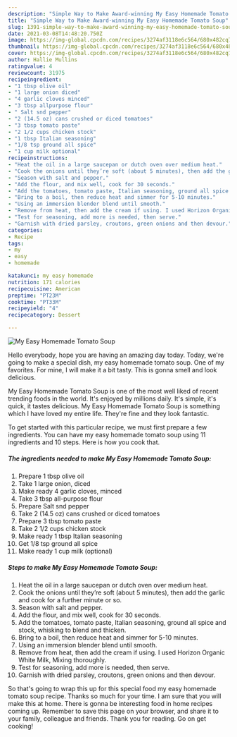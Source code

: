 ```yaml
---
description: "Simple Way to Make Award-winning My Easy Homemade Tomato Soup"
title: "Simple Way to Make Award-winning My Easy Homemade Tomato Soup"
slug: 1391-simple-way-to-make-award-winning-my-easy-homemade-tomato-soup
date: 2021-03-08T14:48:20.750Z
image: https://img-global.cpcdn.com/recipes/3274af3118e6c564/680x482cq70/my-easy-homemade-tomato-soup-recipe-main-photo.jpg
thumbnail: https://img-global.cpcdn.com/recipes/3274af3118e6c564/680x482cq70/my-easy-homemade-tomato-soup-recipe-main-photo.jpg
cover: https://img-global.cpcdn.com/recipes/3274af3118e6c564/680x482cq70/my-easy-homemade-tomato-soup-recipe-main-photo.jpg
author: Hallie Mullins
ratingvalue: 4
reviewcount: 31975
recipeingredient:
- "1 tbsp olive oil"
- "1 large onion diced"
- "4 garlic cloves minced"
- "3 tbsp allpurpose flour"
- " Salt snd pepper"
- "2 (14.5 oz) cans crushed or diced tomatoes"
- "3 tbsp tomato paste"
- "2 1/2 cups chicken stock"
- "1 tbsp Italian seasoning"
- "1/8 tsp ground all spice"
- "1 cup milk optional"
recipeinstructions:
- "Heat the oil in a large saucepan or dutch oven over medium heat."
- "Cook the onions until they’re soft (about 5 minutes), then add the garlic and cook for a further minute or so."
- "Season with salt and pepper."
- "Add the flour, and mix well, cook for 30 seconds."
- "Add the tomatoes, tomato paste, Italian seasoning, ground all spice and stock, whisking to blend and thicken."
- "Bring to a boil, then reduce heat and simmer for 5-10 minutes."
- "Using an immersion blender blend until smooth."
- "Remove from heat, then add the cream if using. I used Horizon Organic White Milk, Mixing thoroughly."
- "Test for seasoning, add more is needed, then serve."
- "Garnish with dried parsley, croutons, green onions and then devour."
categories:
- Recipe
tags:
- my
- easy
- homemade

katakunci: my easy homemade 
nutrition: 171 calories
recipecuisine: American
preptime: "PT23M"
cooktime: "PT33M"
recipeyield: "4"
recipecategory: Dessert

---
```



![My Easy Homemade Tomato Soup](https://img-global.cpcdn.com/recipes/3274af3118e6c564/680x482cq70/my-easy-homemade-tomato-soup-recipe-main-photo.jpg)

Hello everybody, hope you are having an amazing day today. Today, we're going to make a special dish, my easy homemade tomato soup. One of my favorites. For mine, I will make it a bit tasty. This is gonna smell and look delicious.

My Easy Homemade Tomato Soup is one of the most well liked of recent trending foods in the world. It's enjoyed by millions daily. It's simple, it's quick, it tastes delicious. My Easy Homemade Tomato Soup is something which I have loved my entire life. They're fine and they look fantastic.




To get started with this particular recipe, we must first prepare a few ingredients. You can have my easy homemade tomato soup using 11 ingredients and 10 steps. Here is how you cook that.

<!--inarticleads1-->

##### The ingredients needed to make My Easy Homemade Tomato Soup:

1. Prepare 1 tbsp olive oil
1. Take 1 large onion, diced
1. Make ready 4 garlic cloves, minced
1. Take 3 tbsp all-purpose flour
1. Prepare  Salt snd pepper
1. Take 2 (14.5 oz) cans crushed or diced tomatoes
1. Prepare 3 tbsp tomato paste
1. Take 2 1/2 cups chicken stock
1. Make ready 1 tbsp Italian seasoning
1. Get 1/8 tsp ground all spice
1. Make ready 1 cup milk (optional)




<!--inarticleads2-->

##### Steps to make My Easy Homemade Tomato Soup:

1. Heat the oil in a large saucepan or dutch oven over medium heat.
1. Cook the onions until they’re soft (about 5 minutes), then add the garlic and cook for a further minute or so.
1. Season with salt and pepper.
1. Add the flour, and mix well, cook for 30 seconds.
1. Add the tomatoes, tomato paste, Italian seasoning, ground all spice and stock, whisking to blend and thicken.
1. Bring to a boil, then reduce heat and simmer for 5-10 minutes.
1. Using an immersion blender blend until smooth.
1. Remove from heat, then add the cream if using. I used Horizon Organic White Milk, Mixing thoroughly.
1. Test for seasoning, add more is needed, then serve.
1. Garnish with dried parsley, croutons, green onions and then devour.




So that's going to wrap this up for this special food my easy homemade tomato soup recipe. Thanks so much for your time. I am sure that you will make this at home. There is gonna be interesting food in home recipes coming up. Remember to save this page on your browser, and share it to your family, colleague and friends. Thank you for reading. Go on get cooking!
